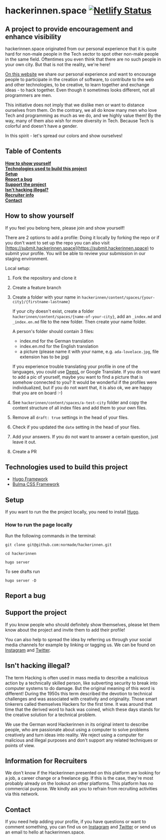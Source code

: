 # hackerinnen.space [![Netlify Status](https://api.netlify.com/api/v1/badges/52a6b589-d735-4956-890e-3c59760772a6/deploy-status)](https://app.netlify.com/sites/loving-noyce-189cc2/deploys)
## A project to provide encouragement and enhance visibility

hackerinnen.space originated from our personal experience that it is quite hard for non-male people in the Tech sector to spot other non-male people in the same field. Oftentimes you even think that there are no such people in your own city. But that is not the reality, we're here!

[On this website](https://www.hackerinnen.space) we share our personal experience and want to encourage people to participate in the creation of software, to contribute to the web and other technologies, to be creative, to learn together and exchange ideas - to hack together. Even though it sometimes looks different, not all programmers are men.

This initiative does not imply that we dislike men or want to distance ourselves from them. On the contrary, we all do know many men who love Tech and programming as much as we do, and we highly value them! By the way, many of them also wish for more diversity in Tech. Because Tech is colorful and doesn't have a gender.

In this spirit - let's spread our colors and show ourselves!

## Table of Contents
**[How to show yourself](#how-to-show-yourself)**<br>
**[Technologies used to build this project](#technologies-used-to-build-this-project)**<br>
**[Setup](#setup)**<br>
**[Report a bug](#report-a-bug)**<br>
**[Support the project](#support-the-project)**<br>
**[Isn't hacking illegal?](#isnt-hacking-illegal)**<br>
**[Recruiter info](#information-for-recruiters)**<br>
**[Contact](#contact)**

## How to show yourself
If you feel you belong here, please join and show yourself!

There are 2 options to add a profile: Doing it locally by forking the repo or if you don't want to set up the repo you can also visit [https://submit.hackerinnen.space](https://submit.hackerinnen.space) to submit your profile. You will be able to review your submission in our staging environment.

Local setup:
1.  Fork the repository and clone it
2.  Create a feature branch
3.  Create a folder with your name in `hackerinnen/content/spaces/{your-city}/{firstname-lastname}`

    If your city doesn't exist, create a folder `hackerinnen/content/spaces/{name-of-your-city}`, add an `_index.md` and `_index.en.md` file to the new folder. Then create your name folder.

    A person's folder should contain 3 files:
    - index.md for the German translation
    - index.en.md for the English translation
    - a picture (please name it with your name, e.g. `ada-lovelace.jpg`, file extension has to be jpg)

    If you experience trouble translating your profile in one of the languages, you could use [DeepL](https://www.deepl.com/translator) or Google Translate.
    If you do not want to add a pic of yourself, maybe you want to find a picture that is somehow connected to you? It would be wonderful if the profiles were individualized, but if you do not want that, it is also ok, we are happy that you are on board :-)
4.  See `hackerinnen/content/spaces/a-test-city` folder and copy the content structure of all index files and add them to your own files.
5.  Remove all `draft: true` settings in the head of your files.
6.  Check if you updated the `date` setting in the head of your files.
7.  Add your answers. If you do not want to answer a certain question, just leave it out.
8.  Create a PR

## Technologies used to build this project

- [Hugo Framework](https://gohugo.io/)
- [Bulma CSS Framework](https://bulma.io/)

## Setup

If you want to run the the project locally, you need to install [Hugo](https://gohugo.io/getting-started/installing/).

### How to run the page locally

Run the following commands in the terminal:

`git clone git@github.com:normade/hackerinnen.git`

`cd hackerinnen`

`hugo server`

To see drafts run

`hugo server -D`


## Report a bug

## Support the project

If you know people who should definitely show themselves, please let them know about the project and invite them to add their profile!

You can also help to spread the idea by referring us through your social media channels for example by linking or tagging us. We can be found on [Instagram](https://instagram.com/hackerinnen.space) and [Twitter](https://twitter.com/hackerinnen).

## Isn't hacking illegal?

The term Hacking is often used in mass media to describe a malicious action by a technically skilled person, like subverting security to break into computer systems to do damage. But the original meaning of this word is different! During the 1950s this term described the devotion to technical challenges and was associated with creativity and originality. Those smart tinkerers called themselves Hackers for the first time. It was around that time that the derived word to hack was coined, which these days stands for the creative solution for a technical problem.

We use the German word Hackerinnen in its original intent to describe people, who are passionate about using a computer to solve problems creatively and turn ideas into reality. We reject using a computer for malicious and illegal purposes and don't support any related techniques or points of view.

## Information for Recruiters

We don't know if the Hackerinnen presented on this platform are looking for a job, a career change or a freelance gig. If this is the case, they're most probably already on the lookout on other platforms. This platform has no commercial purpose. We kindly ask you to refrain from recruiting activities via this network.

## Contact

If you need help adding your profile, if you have questions or want to comment something, you can find us on [Instagram](https://instagram.com/hackerinnen.space) and [Twitter](https://twitter.com/hackerinnen) or send us an email to hello at hackerinnen.space.
